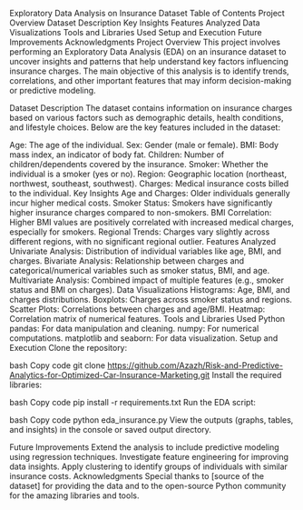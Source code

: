Exploratory Data Analysis on Insurance Dataset
Table of Contents
Project Overview
Dataset Description
Key Insights
Features Analyzed
Data Visualizations
Tools and Libraries Used
Setup and Execution
Future Improvements
Acknowledgments
Project Overview
This project involves performing an Exploratory Data Analysis (EDA) on an insurance dataset to uncover insights and patterns that help understand key factors influencing insurance charges. The main objective of this analysis is to identify trends, correlations, and other important features that may inform decision-making or predictive modeling.

Dataset Description
The dataset contains information on insurance charges based on various factors such as demographic details, health conditions, and lifestyle choices. Below are the key features included in the dataset:

Age: The age of the individual.
Sex: Gender (male or female).
BMI: Body mass index, an indicator of body fat.
Children: Number of children/dependents covered by the insurance.
Smoker: Whether the individual is a smoker (yes or no).
Region: Geographic location (northeast, northwest, southeast, southwest).
Charges: Medical insurance costs billed to the individual.
Key Insights
Age and Charges: Older individuals generally incur higher medical costs.
Smoker Status: Smokers have significantly higher insurance charges compared to non-smokers.
BMI Correlation: Higher BMI values are positively correlated with increased medical charges, especially for smokers.
Regional Trends: Charges vary slightly across different regions, with no significant regional outlier.
Features Analyzed
Univariate Analysis: Distribution of individual variables like age, BMI, and charges.
Bivariate Analysis: Relationship between charges and categorical/numerical variables such as smoker status, BMI, and age.
Multivariate Analysis: Combined impact of multiple features (e.g., smoker status and BMI on charges).
Data Visualizations
Histograms: Age, BMI, and charges distributions.
Boxplots: Charges across smoker status and regions.
Scatter Plots: Correlations between charges and age/BMI.
Heatmap: Correlation matrix of numerical features.
Tools and Libraries Used
Python
pandas: For data manipulation and cleaning.
numpy: For numerical computations.
matplotlib and seaborn: For data visualization.
Setup and Execution
Clone the repository:

bash
Copy code
git clone https://github.com/Azazh/Risk-and-Predictive-Analytics-for-Optimized-Car-Insurance-Marketing.git
Install the required libraries:

bash
Copy code
pip install -r requirements.txt
Run the EDA script:

bash
Copy code
python eda_insurance.py
View the outputs (graphs, tables, and insights) in the console or saved output directory.

Future Improvements
Extend the analysis to include predictive modeling using regression techniques.
Investigate feature engineering for improving data insights.
Apply clustering to identify groups of individuals with similar insurance costs.
Acknowledgments
Special thanks to [source of the dataset] for providing the data and to the open-source Python community for the amazing libraries and tools.